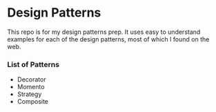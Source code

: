 Design Patterns
====

This repo is for my design patterns prep. It uses easy to understand examples for each of the design patterns, most of which I found on the web. 

### List of Patterns

- Decorator
- Momento
- Strategy
- Composite
